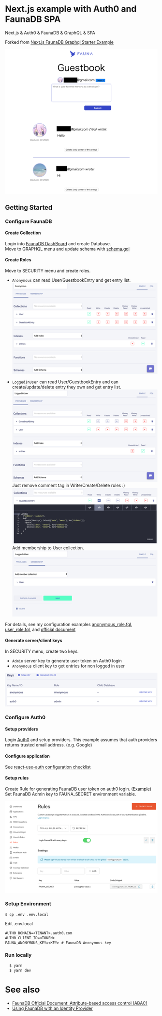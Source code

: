 # Next.js example with Auth0 and FaunaDB SPA
Next.js & Auth0 & FaunaDB & GraphQL & SPA


Forked from [Next.js FaunaDB Graphql Starter Example](https://github.com/zeit/next.js/tree/canary/examples/with-graphql-faunadb)

![Demo SS](resources/demo_ss.png)

## Getting Started
### Configure FaunaDB
#### Create Collection
Login into [FaunaDB DashBoard](https://dashboard.fauna.com/) and create Database.  
Move to GRAPHQL menu and update schema with [schema.gql](./resources/schema.gql)

#### Create Roles
Move to SECURITY menu and create roles.

- ``Anonymous`` can read User/GuestbookEntry and get entry list.
![Anonymous Role](resources/fauna/anonymous_role_ss.png)

- ``LoggedInUser`` can read User/GuestbookEntry and can create/update/delete entry they own and get entry list.
![User Role](resources/fauna/user_role_ss1.png)
Just remove comment tag in Write/Create/Delete rules :)  
![User Role](resources/fauna/user_role_ss2.png)
Add membership to User collection.
![User Role](resources/fauna/user_role_ss3.png)


For details, see my configuration examples [anonymous_role.fql](resources/fauna/anonymous_role.fql), [user_role.fql](resources/fauna/user_role.fql), and [official document](https://docs.fauna.com/fauna/current/tutorials/authentication/abac)

#### Generate server/client keys
In SECURITY menu, create two keys.

- ```Admin``` server key to generate user token on Auth0 login
- ```Anonymous``` client key to get entries for non logged in user 

![Keys](resources/fauna/keys.png)

### Configure Auth0
#### Setup providers
Login [Auth0](https://manage.auth0.com/dashboard/) and setup providers. This example assumes that auth providers returns trusted email address. (e.g. Google)  

#### Configure application
See [react-use-auth configuration checklist](https://docs.fauna.com/fauna/current/tutorials/authentication/abac)

#### Setup rules
Create Rule for generating FaunaDB user token on auth0 login. ([Example](resources/auth0/login-fauna-on-login-auth0.js))  
Set FaunaDB Admin key to FAUNA_SECRET environment variable.

![Auth0 Rule](resources/auth0/auth0_ss.png)

### Setup Environment
```
$ cp .env .env.local
```
Edit .env.local

```
AUTH0_DOMAIN=<TENANT>.auth0.com
AUTH0_CLIENT_ID=<TOKEN> 
FAUNA_ANONYMOUS_KEY=<KEY> # FaunaDB Anonymous key
```

### Run locally
```
  $ yarn
  $ yarn dev
```

# See also
- [FaunaDB Official Document: Attribute-based access control (ABAC)](https://docs.fauna.com/fauna/current/tutorials/authentication/abac)
- [Using FaunaDB with an Identity Provider](https://www.felix-gehring.de/articles/2020/01/28/using-faunadb-with-an-identity-provider/)